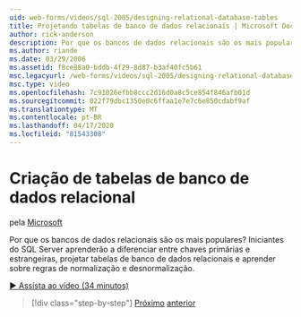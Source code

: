 ```yaml
---
uid: web-forms/videos/sql-2005/designing-relational-database-tables
title: Projetando tabelas de banco de dados relacionais | Microsoft Docs
author: rick-anderson
description: Por que os bancos de dados relacionais são os mais populares? Iniciantes do SQL Server aprenderão a diferenciar entre chaves primárias e estrangeiras, design de banco de dados relacional...
ms.author: riande
ms.date: 03/29/2006
ms.assetid: f8ce88a0-bddb-4f29-8d87-b3af40fc5b61
msc.legacyurl: /web-forms/videos/sql-2005/designing-relational-database-tables
msc.type: video
ms.openlocfilehash: 7c91026efbb8ccc2d16d0a8c5ce854f846afb01d
ms.sourcegitcommit: 022f79dbc1350e0c6ffaa1e7e7c6e850cdabf9af
ms.translationtype: MT
ms.contentlocale: pt-BR
ms.lasthandoff: 04/17/2020
ms.locfileid: "81543308"
---
```

# <a name="designing-relational-database-tables"></a>Criação de tabelas de banco de dados relacional

pela [Microsoft](https://github.com/microsoft)

Por que os bancos de dados relacionais são os mais populares? Iniciantes do SQL Server aprenderão a diferenciar entre chaves primárias e estrangeiras, projetar tabelas de banco de dados relacionais e aprender sobre regras de normalização e desnormalização.

[&#9654; Assista ao vídeo (34 minutos)](https://channel9.msdn.com/Blogs/ASP-NET-Site-Videos/designing-relational-database-tables)

> [!div class="step-by-step"]
> [Próximo](more-about-column-data-types-and-other-properties.md)
> [anterior](manipulating-database-data.md)
